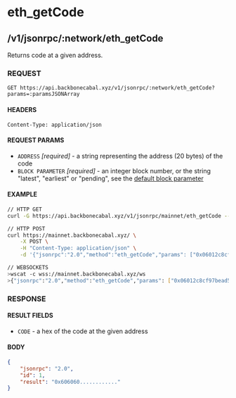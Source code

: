 # eth_getCode

## /v1/jsonrpc/:network/eth_getCode

Returns code at a given address.

### REQUEST

`GET https://api.backbonecabal.xyz/v1/jsonrpc/:network/eth_getCode?params=:paramsJSONArray`

#### HEADERS

`Content-Type: application/json`

#### REQUEST PARAMS

-   `ADDRESS` _[required]_ - a string representing the address (20 bytes) of the code
-   `BLOCK PARAMETER` _[required]_ - an integer block number, or the string "latest", "earliest" or "pending", see the
    [default block parameter](https://github.com/ethereum/wiki/wiki/JSON-RPC#the-default-block-parameter)

#### EXAMPLE

```bash
// HTTP GET
curl -G https://api.backbonecabal.xyz/v1/jsonrpc/mainnet/eth_getCode --data-urlencode 'params=["0x06012c8cf97bead5deae237070f9587f8e7a266d","latest"]'

// HTTP POST
curl https://mainnet.backbonecabal.xyz/ \
    -X POST \
    -H "Content-Type: application/json" \
    -d '{"jsonrpc":"2.0","method":"eth_getCode","params": ["0x06012c8cf97bead5deae237070f9587f8e7a266d"],"id":1}'

// WEBSOCKETS
>wscat -c wss://mainnet.backbonecabal.xyz/ws
>{"jsonrpc":"2.0","method":"eth_getCode","params": ["0x06012c8cf97bead5deae237070f9587f8e7a266d"],"id":1}
```

### RESPONSE

#### RESULT FIELDS

-   `CODE` - a hex of the code at the given address

#### BODY

```json
{
	"jsonrpc": "2.0",
	"id": 1,
	"result": "0x606060............"
}
```
